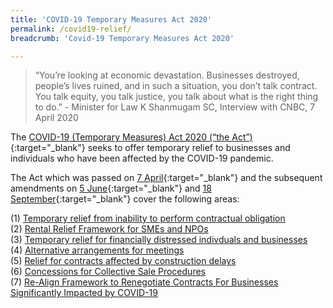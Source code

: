 ```yaml
---
title: 'COVID-19 Temporary Measures Act 2020'
permalink: /covid19-relief/
breadcrumb: 'Covid-19 Temporary Measures Act 2020'

---
```


> “You’re looking at economic devastation. Businesses destroyed, people’s lives ruined, and in such a situation, you don’t talk contract. You talk equity, you talk justice, you talk about what is the right thing to do.” - Minister for Law K Shanmugam SC, Interview with CNBC, 7 April 2020


The [COVID-19 (Temporary Measures) Act 2020 (“the Act”)](https://sso.agc.gov.sg/Act/COVID19TMA2020){:target="_blank"} seeks to offer temporary relief to businesses and individuals who have been affected by the COVID-19 pandemic.
 
The Act which was passed on [7 April](https://sso.agc.gov.sg/Act/COVID19TMA2020){:target="_blank"} and the subsequent amendments on [5 June](https://sso.agc.gov.sg/Acts-Supp/29-2020/Published/20200618?DocDate=20200618){:target="_blank"} and [18 September](https://sso.agc.gov.sg/Acts-Supp/30-2020/Published/20200922?DocDate=20200922){:target="_blank"} cover the following areas: 

(1) [Temporary relief from inability to perform contractual obligation](https://www.mlaw.gov.sg/covid19-relief/temporary-relief-from-inability-to-perform-contract)<br>
(2)	[Rental Relief Framework for SMEs and NPOs](https://www.mlaw.gov.sg/covid19-relief/rental-relief-framework-for-smes)<br>
(3)	[Temporary relief for financially distressed indivduals and businesses](https://www.mlaw.gov.sg/covid19-relief/temporary-relief-individuals-businesses)<br>
(4) [Alternative arrangements for meetings](https://www.mlaw.gov.sg/covid19-relief/alternative)<br>
(5)	[Relief for contracts affected by construction delays](https://www.mlaw.gov.sg/covid19-relief/relief-for-contracts-construction-delays)<br>
(6) [Concessions for Collective Sale Procedures](https://www.mlaw.gov.sg/covid19-relief/collective-sale)<br>
(7) [Re-Align Framework to Renegotiate Contracts For Businesses Significantly Impacted by COVID-19](https://www.mlaw.gov.sg/covid19-relief/re-align-framework)<br>

